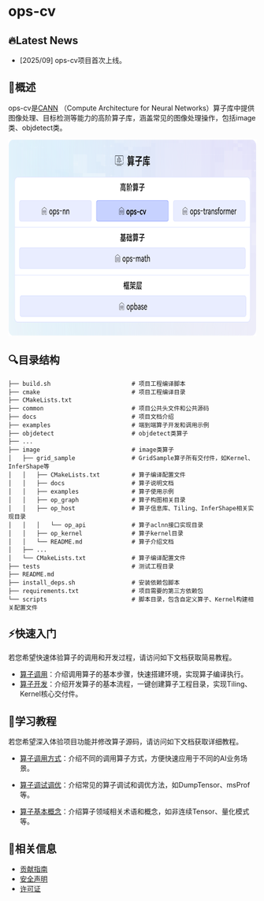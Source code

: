 # ops-cv

## 🔥Latest News 

- [2025/09] ops-cv项目首次上线。

## 🚀概述

ops-cv是[CANN](https://hiascend.com/software/cann) （Compute Architecture for Neural Networks）算子库中提供图像处理、目标检测等能力的高阶算子库，涵盖常见的图像处理操作，包括image类、objdetect类。

<img src="docs/figures/architecture.png" alt="架构图"  width="750px" height="400px">

## 🔍目录结构

```
├── build.sh                       # 项目工程编译脚本
├── cmake                          # 项目工程编译目录
├── CMakeLists.txt
├── common                         # 项目公共头文件和公共源码                 
├── docs                           # 项目文档介绍
├── examples                       # 端到端算子开发和调用示例
├── objdetect                      # objdetect类算子
├── ...
├── image                          # image类算子
│   ├── grid_sample                # GridSample算子所有交付件，如Kernel、InferShape等
│   │   ├── CMakeLists.txt         # 算子编译配置文件
│   │   ├── docs                   # 算子说明文档
│   │   ├── examples               # 算子使用示例
│   │   ├── op_graph               # 算子构图相关目录
│   │   ├── op_host                # 算子信息库、Tiling、InferShape相关实现目录
│   │   │   └── op_api             # 算子aclnn接口实现目录
│   │   ├── op_kernel              # 算子kernel目录
│   │   └── README.md              # 算子介绍文档
│   ├── ...
│   └── CMakeLists.txt             # 算子编译配置文件
├── tests                          # 测试工程目录
├── README.md
├── install_deps.sh                # 安装依赖包脚本
├── requirements.txt               # 项目需要的第三方依赖包
└── scripts                        # 脚本目录，包含自定义算子、Kernel构建相关配置文件
```

## ⚡️快速入门

若您希望快速体验算子的调用和开发过程，请访问如下文档获取简易教程。

- [算子调用](docs/context/quick_op_invocation.md)：介绍调用算子的基本步骤，快速搭建环境，实现算子编译执行。
- [算子开发](docs/context/quick_op_develop.md)：介绍开发算子的基本流程，一键创建算子工程目录，实现Tiling、Kernel核心交付件。

## 📖学习教程

若您希望深入体验项目功能并修改算子源码，请访问如下文档获取详细教程。
- [算子调用方式](docs/context/op_invocation.md)：介绍不同的调用算子方式，方便快速应用于不同的AI业务场景。

- [算子调试调优](docs/context/op_debug_prof.md)：介绍常见的算子调试和调优方法，如DumpTensor、msProf等。

- [算子基本概念](docs/context/基本概念.md)：介绍算子领域相关术语和概念，如非连续Tensor、量化模式等。


## 📝相关信息

- [贡献指南](CONTRIBUTING.md)
- [安全声明](SECURITY.md)
- [许可证](LICENSE)
